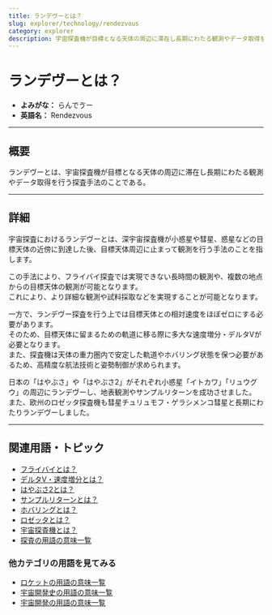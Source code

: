 ```yaml
---
title: ランデヴーとは？
slug: explorer/technology/rendezvous
category: explorer
description: 宇宙探査機が目標となる天体の周辺に滞在し長期にわたる観測やデータ取得を行う探査手法のことであるランデヴーの意味・定義・内容について解説します。  
---
```


# ランデヴーとは？

- **よみがな：** らんでゔー  
- **英語名：** Rendezvous  

---

## 概要

ランデヴーとは、宇宙探査機が目標となる天体の周辺に滞在し長期にわたる観測やデータ取得を行う探査手法のことである。  

---

## 詳細

宇宙探査におけるランデヴーとは、深宇宙探査機が小惑星や彗星、惑星などの目標天体の近傍に到達した後、目標天体周辺に止まって観測を行う手法のことを指します。  

この手法により、フライバイ探査では実現できない長時間の観測や、複数の地点からの目標天体の観測が可能となります。  
これにより、より詳細な観測や試料採取などを実現することが可能となります。  

一方で、ランデヴー探査を行う上では目標天体との相対速度をほぼゼロにする必要があります。  
そのため、目標天体に留まるための軌道に移る際に多大な速度増分・デルタVが必要となります。  
また、探査機は天体の重力圏内で安定した軌道やホバリング状態を保つ必要があるため、高精度な航法技術と姿勢制御が求められます。  

日本の「はやぶさ」や「はやぶさ2」がそれぞれ小惑星「イトカワ」「リュウグウ」の周辺にランデヴーし、地表観測やサンプルリターンを成功させました。  
また、欧州のロゼッタ探査機も彗星チュリュモフ・ゲラシメンコ彗星と長期にわたりランデヴーしました。  

---

## 関連用語・トピック

- [フライバイとは？](/docs/explorer/technology/flyby)
- [デルタV・速度増分とは？](/docs/orbit/mechanics/delta-v-budget)
- [はやぶさ2とは？](/docs/explorer/mission/hayabusa2)
- [サンプルリターンとは？](/docs/explorer/technology/sample-return)
- [ホバリングとは？](/docs/explorer/technology/hovering)
- [ロゼッタとは？](/docs/explorer/mission/rosetta)
- [宇宙探査機とは？](/docs/explorer/space-probe)
- [探査の用語の意味一覧](/docs/category/explorer)

### 他カテゴリの用語を見てみる
- [ロケットの用語の意味一覧](/docs/category/rocket)
- [宇宙開発史の用語の意味一覧](/docs/category/history)
- [宇宙開発の用語の意味一覧](/docs/category/glossary)